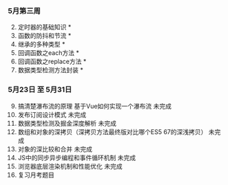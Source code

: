 ### 5月第三周
2. 定时器的基础知识 *
3. 函数的防抖和节流 *
5. 继承的多种类型  *
6. 回调函数之each方法 *
7. 回调函数之replace方法 *
8. 数据类型检测方法封装 *



### 5月23日 至 5月31日
9. 搞清楚瀑布流的原理 基于Vue如何实现一个瀑布流 未完成
9. 发布订阅设计模式  未完成  
9. 数据类型检测及掘金深度解析  未完成
10. 数组和对象的深拷贝（深拷贝方法最终版对比哪个ES5 67的深浅拷贝） 未完成
11. 对象的深比较和合并 未完成
12. JS中的同步异步编程和事件循环机制 未完成
13. 浏览器底层渲染机制和性能优化 未完成
14. 复习月考题目




